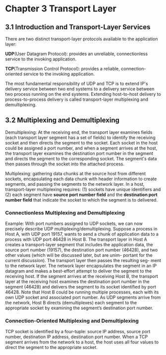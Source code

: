 # Chapter 3 Transport Layer

## 3.1 Introduction and Transport-Layer Services

There are two distinct transport-layer protocols available to the application layer:

**UDP**\(User Datagram Protocol\): provides an unreliable, connectionless service to the invoking application.

**TCP**\(Transmission Control Protocol\): provides a reliable, connection-oriented service to the invoking application.

The most fundamental responsibility of UDP and TCP is to extend IP's delivery service between two end systems to a delivery service between two process running on the end systems. Extending host-to-host delivery to process-to-process delivery is called transport-layer multiplexing and demultiplexing.

## 3.2 Multiplexing and Demultiplexing

Demultiplexing: At the receiving end, the transport layer examines fields \(each transport layer segment has a set of fields\) to identify the receiving socket and then directs the segment to the socket. Each socket in the host could be assigned a port number, and when a segment arrives at the host, the transport layer examines the destination port number in the segment and directs the segment to the corresponding socket. The segment's data then passes through the socket into the attached process.

Multiplexing: gathering data chunks at the source host from different sockets, encapsulating each data chunk with header information to create segments, and passing the segments to the network layer. In a host, transport-layer multiplexing requires: \(1\) sockets have unique identifiers and \(2\) each segment have **source port number field** and the **destination port number field** that indicate the socket to which the segment is to delivered.

### Connectionless Multiplexing and Demultiplexing

Example: With port numbers assigned to UDP sockets, we can now precisely describe UDP multiplexing/demultiplexing. Suppose a process in Host A, with UDP port 19157, wants to send a chunk of application data to a process with UDP port 46428 in Host B. The transport layer in Host A creates a transport-layer segment that includes the application data, the source port number \(19157\), the destination port number \(46428\), and two other values \(which will be discussed later, but are unim- portant for the current discussion\). The transport layer then passes the resulting seg- ment to the network layer. The network layer encapsulates the segment in an IP datagram and makes a best-effort attempt to deliver the segment to the receiving host. If the segment arrives at the receiving Host B, the transport layer at the receiving host examines the destination port number in the segment \(46428\) and delivers the segment to its socket identified by port 46428. Note that Host B could be running multiple processes, each with its own UDP socket and associated port number. As UDP segments arrive from the network, Host B directs \(demultiplexes\) each segment to the appropriate socket by examining the segment’s destination port number.

### Connection-Oriented Multiplexing and Demultiplexing

TCP socket is identified by a four-tuple: source IP address, source port number, destination IP address, destination port number. When a TCP segment arrives from the network to a host, the host uses all four values to direct the segment to the appropriate socket.







